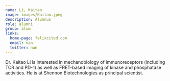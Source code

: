 ```yaml
---
name: Li, Kaitao
image: images/Kaitao.jpeg
description: Alumnus
role: alumni
group: alum
links:
  home-page: felixcited.com
  email: nan
  twitter: nan
---
```


Dr. Kaitao Li is interested in mechanobiology of immunoreceptors (including TCR and PD-1) as well as FRET-based imaging of kinase and phosphatase activities. He is at Shennon Biotechnologies as principal scientist.
